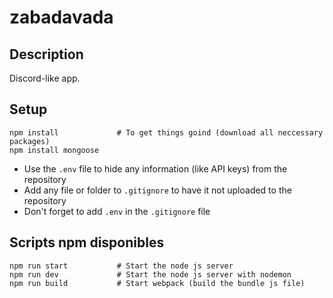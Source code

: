 # zabadavada

## Description

Discord-like app.

## Setup

```
npm install             # To get things goind (download all neccessary packages)
npm install mongoose
```

- Use the `.env` file to hide any information (like API keys) from the repository
- Add any file or folder to `.gitignore` to have it not uploaded to the repository
- Don't forget to add `.env` in the `.gitignore` file

## Scripts npm disponibles

```
npm run start           # Start the node js server
npm run dev             # Start the node js server with nodemon
npm run build           # Start webpack (build the bundle js file)
```

